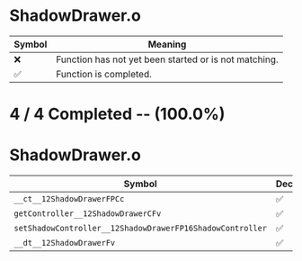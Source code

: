 # ShadowDrawer.o
| Symbol | Meaning 
| ------------- | ------------- 
| :x: | Function has not yet been started or is not matching. 
| :white_check_mark: | Function is completed. 


# 4 / 4 Completed -- (100.0%)
# ShadowDrawer.o
| Symbol | Decompiled? |
| ------------- | ------------- |
| `__ct__12ShadowDrawerFPCc` | :white_check_mark: |
| `getController__12ShadowDrawerCFv` | :white_check_mark: |
| `setShadowController__12ShadowDrawerFP16ShadowController` | :white_check_mark: |
| `__dt__12ShadowDrawerFv` | :white_check_mark: |
